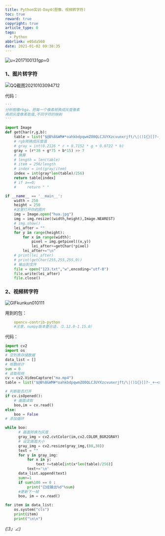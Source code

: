```yaml
---
title: Python实训-Day4(图像、视频转字符)
toc: true
reward: true
copyright: true
article_type: 0
tags:
  - Python
abbrlink: e05da560
date: 2021-01-02 09:38:35
---
```


![u=2017100131gp=0](https://cdn.jsdelivr.net/gh/Anyway521/blogpic2@main/image/u=2017100131gp=0.jpg)

<!-- more -->

### 1、图片转字符

![QQ截图20210103094712](https://cdn.jsdelivr.net/gh/Anyway521/blogpic2@main/image/QQ截图20210103094712.jpg)

代码：
``` python
'''
分析图像rbga，把每一个像素转换成灰度像素
再把灰度像素取值,不同字符的映射
'''

import Image
def getChar(r,g,b):
    table = list("$@B%8&WM#*oahkbdpqwmZO0QLCJUYXzcvunxrjft/\|()1{}[]?-_+~<>i!lI;:,\"^`'. ")
    # rgb转换成灰度值
    # gray = int(0.2126 * r + 0.7152 * g + 0.0722 * b)
    gray = (r*38 + g*75 + b*15) >> 7
    # 换算
    # length = len(table)
    # item = 256/length
    # index = int(gray/item)
    index = int(gray*len(table)/256)
    return table[index]
    # if a==0:
    #     return " "

if __name__ == '__main__':
    width = 250
    height = 250
    #这里打开你的图片
    img = Image.open("hua.jpg")
    img = img.resize((width,height),Image.NEAREST)
    # img.show()
    lei_after = ""
    for y in range(height):
        for x in range(width):
            pixel = img.getpixel((x,y))
            lei_after+=getChar(*pixel)
        lei_after+="\n"
    # print(lei_after)
    # print(getChar(255,255,255,0))
    # 输出到文件
    file = open("123.txt","w",encoding="utf-8")
    file.write(lei_after)
    file.close()
```

### 2、视频转字符

![GIFkunkun010111](https://cdn.jsdelivr.net/gh/Anyway521/blogpic2@main/image/GIFkunkun010111.gif)

用到的包：
``` yml
    opencv-contrib-python
    #注意，numpy版本要合适，（1.12.0-1.15.0）
```

代码：
``` python
import cv2
import os
# 空列表存储数据
data_list = []
# 帧数统计
sum = 0
# 读取视频
cv = cv2.VideoCapture("ma.mp4")
table = list("$@B%8&WM#*oahkbdpqwmZO0QLCJUYXzcvunxrjft/\|()1{}[]?-_+~<>i!lI;:,\"^`'. ")

# 判断能否打开
if cv.isOpened():
    # 画面读取
    boo,im = cv.read()
else:
    boo = False
# 添加循环

while boo:
      # 画面转换为灰度
      gray_img = cv2.cvtColor(im,cv2.COLOR_BGR2GRAY)
      # 设定画面大小
      gray_img = cv2.resize(gray_img,(80,30))
      text = ""
      for y in gray_img:
          for x in y:
              text +=table[int(x*len(table)/256)]
          text+='\n'
      data_list.append(text)
      sum+=1
      if sum%100 == 0 :
          print("已经输出%d"%sum)
      #更新下一帧
      boo, im = cv.read()

for item in data_list:
    os.system("cls")
    print(item)
    print("\n\n")

```

_(¦3」∠)_